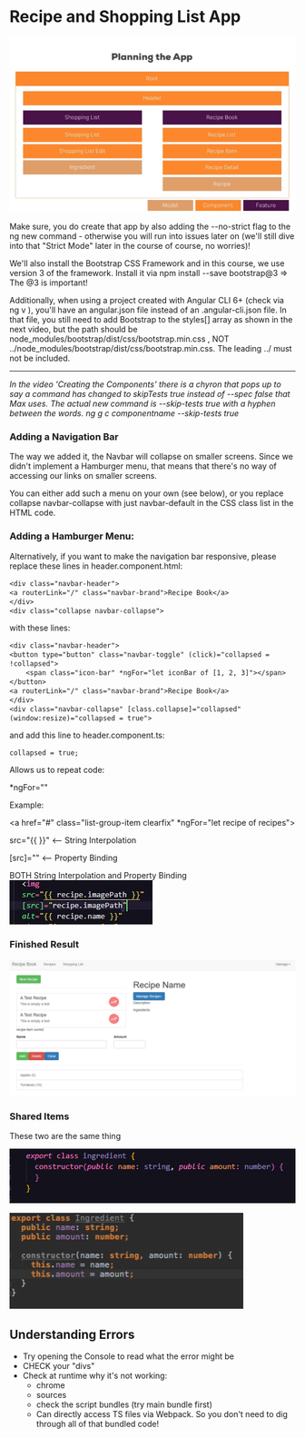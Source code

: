# Recipe and Shopping List App

![We are Building this](image.png)

Make sure, you do create that app by also adding the --no-strict flag to the ng new command - otherwise you will run into issues later on (we'll still dive into that "Strict Mode" later in the course of course, no worries)!

We'll also install the Bootstrap CSS Framework and in this course, we use version 3 of the framework. Install it via npm install --save bootstrap@3 => The @3 is important!

Additionally, when using a project created with Angular CLI 6+ (check via ng v ), you'll have an angular.json file instead of an .angular-cli.json file. In that file, you still need to add Bootstrap to the styles[] array as shown in the next video, but the path should be node_modules/bootstrap/dist/css/bootstrap.min.css , NOT ../node_modules/bootstrap/dist/css/bootstrap.min.css. The leading ../ must not be included.

--------------

*In the video 'Creating the Components' there is a chyron that pops up to say a command has changed to skipTests true instead of --spec false that Max uses. The actual new command is --skip-tests true with a hyphen between the words. ng g c componentname --skip-tests true*

### Adding a Navigation Bar

The way we added it, the Navbar will collapse on smaller screens. Since we didn't implement a Hamburger menu, that means that there's no way of accessing our links on smaller screens.

You can either add such a menu on your own (see below), or you replace collapse navbar-collapse with just navbar-default in the CSS class list in the HTML code.

### Adding a Hamburger Menu:

Alternatively, if you want to make the navigation bar responsive, please replace these lines in header.component.html:

    <div class="navbar-header">
    <a routerLink="/" class="navbar-brand">Recipe Book</a>
    </div>
    <div class="collapse navbar-collapse">

with these lines:

    <div class="navbar-header">
    <button type="button" class="navbar-toggle" (click)="collapsed = !collapsed">
        <span class="icon-bar" *ngFor="let iconBar of [1, 2, 3]"></span>
    </button>
    <a routerLink="/" class="navbar-brand">Recipe Book</a>
    </div>
    <div class="navbar-collapse" [class.collapse]="collapsed" (window:resize)="collapsed = true">

and add this line to header.component.ts:

    collapsed = true;


Allows us to repeat code:

*ngFor=""

Example:

<a href="#" class="list-group-item clearfix" *ngFor="let recipe of recipes">

src="{{ }}" <-- String Interpolation

[src]="" <-- Property Binding

BOTH String Interpolation and Property Binding
![Alt text](image-1.png)

### Finished Result

![Alt text](image-4.png)

### Shared Items

These two are the same thing

![We are using this one](image-2.png)

![Old method](image-3.png)

## Understanding Errors

- Try opening the Console to read what the error might be
- CHECK your "divs"
- Check at runtime why it's not working:
    - chrome
    - sources
    - check the script bundles (try main bundle first)
    - Can directly access TS files via Webpack. So you don't need to dig through all of that bundled code!
